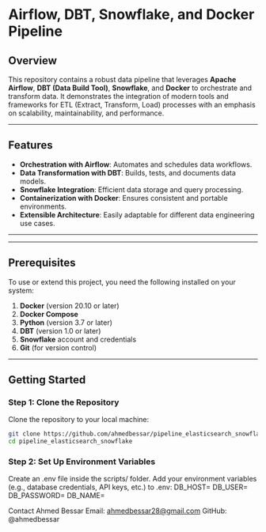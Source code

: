 # Airflow, DBT, Snowflake, and Docker Pipeline

## Overview

This repository contains a robust data pipeline that leverages **Apache Airflow**, **DBT (Data Build Tool)**, **Snowflake**, and **Docker** to orchestrate and transform data. It demonstrates the integration of modern tools and frameworks for ETL (Extract, Transform, Load) processes with an emphasis on scalability, maintainability, and performance.

---

## Features

- **Orchestration with Airflow**: Automates and schedules data workflows.
- **Data Transformation with DBT**: Builds, tests, and documents data models.
- **Snowflake Integration**: Efficient data storage and query processing.
- **Containerization with Docker**: Ensures consistent and portable environments.
- **Extensible Architecture**: Easily adaptable for different data engineering use cases.

---


---

## Prerequisites

To use or extend this project, you need the following installed on your system:

1. **Docker** (version 20.10 or later)
2. **Docker Compose**
3. **Python** (version 3.7 or later)
4. **DBT** (version 1.0 or later)
5. **Snowflake** account and credentials
6. **Git** (for version control)

---

## Getting Started

### Step 1: Clone the Repository

Clone the repository to your local machine:

```bash
git clone https://github.com/ahmedbessar/pipeline_elasticsearch_snowflake.git
cd pipeline_elasticsearch_snowflake
```

### Step 2: Set Up Environment Variables
Create an .env file inside the scripts/ folder.
Add your environment variables (e.g., database credentials, API keys, etc.) to .env:
DB_HOST=<your-database-host>
DB_USER=<your-username>
DB_PASSWORD=<your-password>
DB_NAME=<your-database-name>



Contact
Ahmed Bessar
Email: ahmedbessar28@gmail.com
GitHub: @ahmedbessar
